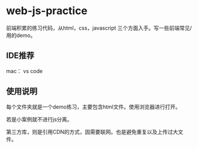 # web-js-practice

前端积累的练习代码，从html，css，javascript 三个方面入手。写一些前端常见/用的demo。

## IDE推荐

mac： vs code

## 使用说明

每个文件夹就是一个demo练习，主要包含html文件。使用浏览器进行打开。

若是小案例就不进行js分离。

第三方库，则是引用CDN的方式，固需要联网。也是避免重复以及上传过大文件。


